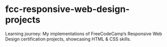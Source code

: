 # fcc-responsive-web-design-projects
Learning journey: My implementations of FreeCodeCamp’s Responsive Web Design certification projects, showcasing HTML &amp; CSS skills.
